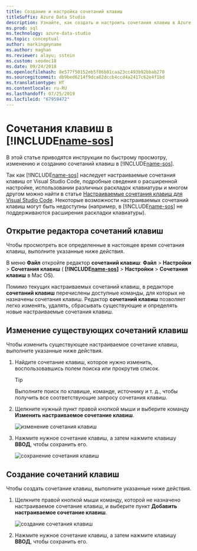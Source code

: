 ```yaml
---
title: Создание и настройка сочетаний клавиш
titleSuffix: Azure Data Studio
description: Узнайте, как создать и настроить сочетания клавиш в Azure Data Studio.
ms.prod: sql
ms.technology: azure-data-studio
ms.topic: conceptual
author: markingmyname
ms.author: maghan
ms.reviewer: alayu; sstein
ms.custom: seodec18
ms.date: 09/24/2018
ms.openlocfilehash: 8e577f50152eb5f86b81caa23cc493b92bbab270
ms.sourcegitcommit: db9bed6214f9dca82dccb4ccd4a2417c62e4f1bd
ms.translationtype: HT
ms.contentlocale: ru-RU
ms.lasthandoff: 07/25/2019
ms.locfileid: "67959472"
---
```

# <a name="keyboard-shortcuts-in-includename-sosincludesname-sosmd"></a>Сочетания клавиш в [!INCLUDE[name-sos](../includes/name-sos.md)]

В этой статье приводятся инструкции по быстрому просмотру, изменению и созданию сочетаний клавиш в [!INCLUDE[name-sos](../includes/name-sos-short.md)].

Так как [!INCLUDE[name-sos](../includes/name-sos-short.md)] наследует настраиваемые сочетания клавиш от Visual Studio Code, подробные сведения о расширенной настройке, использовании различных раскладок клавиатуры и многом другом можно найти в статье [Настраиваемые сочетания клавиш для Visual Studio Code](https://code.visualstudio.com/docs/getstarted/keybindings). Некоторые возможности настраиваемых сочетаний клавиш могут быть недоступны (например, в [!INCLUDE[name-sos](../includes/name-sos-short.md)] не поддерживаются расширения раскладки клавиатуры).


## <a name="open-the-keyboard-shortcuts-editor"></a>Открытие редактора сочетаний клавиш

Чтобы просмотреть все определенные в настоящее время сочетания клавиш, выполните указанные ниже действия.

В меню **Файл** откройте редактор **сочетаний клавиш**: **Файл** > **Настройки** > **Сочетания клавиш** ( **[!INCLUDE[name-sos](../includes/name-sos-short.md)]**  > **Настройки** > **Сочетания клавиш** в Mac OS).

Помимо текущих настраиваемых сочетаний клавиш, в редакторе **сочетаний клавиш** перечислены доступные команды, для которых не назначены сочетания клавиш. Редактор **сочетаний клавиш** позволяет легко изменять, удалять, сбрасывать существующие и определять новые настраиваемые сочетания клавиш.  


## <a name="edit-existing-keyboard-shortcuts"></a>Изменение существующих сочетаний клавиш

Чтобы изменить существующее настраиваемое сочетание клавиш, выполните указанные ниже действия.

1. Найдите сочетание клавиш, которое нужно изменить, воспользовавшись полем поиска или прокрутив список.
   > [!TIP]
   > Выполните поиск по клавише, команде, источнику и т. д., чтобы получить все соответствующие запросу сочетания клавиш.

1. Щелкните нужный пункт правой кнопкой мыши и выберите команду **Изменить настраиваемое сочетание клавиш**.

   ![изменение сочетания клавиш](media/keyboard-shortcuts/change-keybinding.png)

1. Нажмите нужное сочетание клавиш, а затем нажмите клавишу **ВВОД**, чтобы сохранить его. 

   ![сохранение сочетания клавиш](media/keyboard-shortcuts/save-keybinding.png)

## <a name="create-new-keyboard-shortcuts"></a>Создание сочетаний клавиш

Чтобы создать сочетание клавиш, выполните указанные ниже действия.

1. Щелкните правой кнопкой мыши команду, которой не назначено настраиваемое сочетание клавиш, и выберите пункт **Добавить настраиваемое сочетание клавиш**.

   ![создание сочетания клавиш](media/keyboard-shortcuts/add-keybinding.png)

1. Нажмите нужное сочетание клавиш, а затем нажмите клавишу **ВВОД**, чтобы сохранить его.


